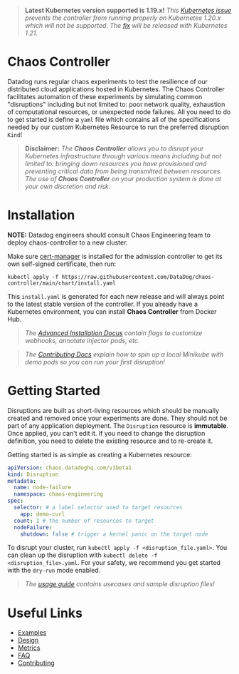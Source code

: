 > **Latest Kubernetes version supported is 1.19.x!** _This [Kubernetes issue](https://github.com/kubernetes/kubernetes/issues/97288") prevents the controller from running properly on Kubernetes 1.20.x which will not be supported. The [fix](https://github.com/kubernetes/kubernetes/pull/97980) will be released with Kubernetes 1.21._

# Chaos Controller

Datadog runs regular chaos experiments to test the resilience of our distributed cloud applications hosted in Kubernetes. The Chaos Controller facilitates automation of these experiments by simulating common "disruptions" including but not limited to: poor network quality, exhaustion of computational resources, or unexpected node failures. All you need to do to get started is define a `yaml` file which contains all of the specifications needed by our custom Kubernetes Resource to run the preferred disruption `Kind`!

> **Disclaimer:**
> _The **Chaos Controller** allows you to disrupt your Kubernetes infrastructure through various means including but not limited to: bringing down resources you have provisioned and preventing critical data from being transmitted between resources. The use of **Chaos Controller** on your production system is done at your own discretion and risk._

# Installation

**NOTE:** Datadog engineers should consult Chaos Engineering team to deploy chaos-controller to a new cluster.

Make sure [cert-manager](https://cert-manager.io/docs/installation/kubernetes/) is installed for the admission controller to get its own self-signed certificate, then run:

```
kubectl apply -f https://raw.githubusercontent.com/DataDog/chaos-controller/main/chart/install.yaml
```

This `install.yaml` is generated for each new release and will always point to the latest stable version of the controller. If you already have a Kubernetes environment, you can install **Chaos Controller** from Docker Hub.

> _The [Advanced Installation Docus](docs/installation.md) contain flags to customize webhooks, annotate injector pods, etc._

> _The [Contributing Docs](CONTRIBUTING.md) explain how to spin up a local Minikube with demo pods so you can run your first disruption!_

# Getting Started

Disruptions are built as short-living resources which should be manually created and removed once your experiments are done. They should not be part of any application deployment. The `Disruption` resource is **immutable**. Once applied, you can't edit it. If you need to change the disruption definition, you need to delete the existing resource and to re-create it.

Getting started is as simple as creating a Kubernetes resource:

```yaml
apiVersion: chaos.datadoghq.com/v1beta1
kind: Disruption
metadata:
  name: node-failure
  namespace: chaos-engineering
spec:
  selector: # a label selector used to target resources
    app: demo-curl
  count: 1 # the number of resources to target
  nodeFailure:
    shutdown: false # trigger a kernel panic on the target node
```

To disrupt your cluster, run `kubectl apply -f <disruption_file.yaml>`. You can clean up the disruption with `kubectl delete -f <disruption_file>.yaml`. For your safety, we recommend you get started with the `dry-run` mode enabled.

> _The [usage guide](docs/usage.md) contains usecases and sample disruption files!_

# Useful Links

* [Examples](docs/usage.md#examples)
* [Design](docs/design.md)
* [Metrics](docs/metrics.md)
* [FAQ](docs/faq.md)
* [Contributing](CONTRIBUTING.md)